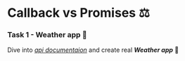 # Callback vs Promises ⚖️

### Task 1 - Weather app 🎯

Dive into [*api documentaion*](https://openweathermap.org/api) and create real ***Weather app*** 🚀


